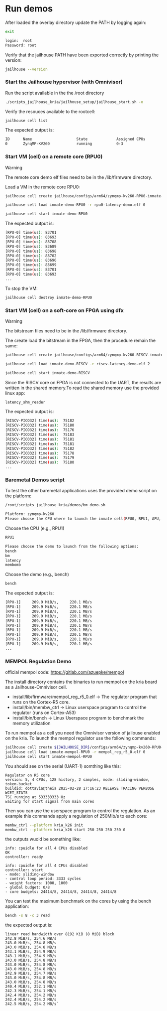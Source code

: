 # Run demos

After loaded the overlay directory update the PATH by logging again:

```bash
exit
```

```bash
login:  root
Password: root
```

Verify that the jailhouse PATH have been exported correctly by printing the version:

```bash
jailhouse --version
```

### Start the Jailhouse hypervisor (with Omnivisor)
Run the script available in the the /root directory
```sh
./scripts_jailhouse_kria/jailhouse_setup/jailhouse_start.sh -o
```

Verify the resouces available to the rootcell:
```sh
jailhouse cell list
```

The expected output is:
```sh
ID      Name                    State             Assigned CPUs           Assigned rCPUs          Assigned FPGA regions   Failed CPUs             
0       ZynqMP-KV260            running           0-3                     0-1                     0-2                                             
```


### Start VM (cell) on a remote core (RPU0)

> [!WARNING]
> The remote core demo elf files need to be in the /lib/firmware directory.

Load a VM in the remote core RPU0:
```sh 
jailhouse cell create jailhouse/configs/arm64/zynqmp-kv260-RPU0-inmate-demo.cell

jailhouse cell load inmate-demo-RPU0 -r rpu0-latency-demo.elf 0

jailhouse cell start inmate-demo-RPU0
```

The expected output is:
```sh
[RPU-0] time(us): 83701
[RPU-0] time(us): 83693
[RPU-0] time(us): 83708
[RPU-0] time(us): 83689
[RPU-0] time(us): 83698
[RPU-0] time(us): 83702
[RPU-0] time(us): 83696
[RPU-0] time(us): 83699
[RPU-0] time(us): 83701
[RPU-0] time(us): 83693
...
```


To stop the VM: 
```sh
jailhouse cell destroy inmate-demo-RPU0
```

### Start VM (cell) on a soft-core on FPGA using dfx

> [!WARNING]
> The bitstream files need to be in the /lib/firmware directory.


The create load the bitstream in the FPGA, then the procedure remain the same:
```sh
jailhouse cell create jailhouse/configs/arm64/zynqmp-kv260-RISCV-inmate-demo.cell

jailhouse cell load inmate-demo-RISCV -r riscv-latency-demo.elf 2

jailhouse cell start inmate-demo-RISCV
```

Since the RISCV core on FPGA is not connected to the UART, the results are written in the shared memory.To read the shared memory use the provided linux app:
```sh 
latency_shm_reader
```

The expected output is: 
```sh
[RISCV-PICO32] time(us):  75182
[RISCV-PICO32] time(us):  75180
[RISCV-PICO32] time(us):  75176
[RISCV-PICO32] time(us):  75183
[RISCV-PICO32] time(us):  75181
[RISCV-PICO32] time(us):  75181
[RISCV-PICO32] time(us):  75182
[RISCV-PICO32] time(us):  75178
[RISCV-PICO32] time(us):  75179
[RISCV-PICO32] time(us):  75180
...
```

### Baremetal Demos script
To test the other baremetal applications uses the provided demo script on the platform: 
```sh
/root/scripts_jailhouse_kria/demos/bm_demo.sh
```
```sh
Platform: zynqmp-kv260
Please choose the CPU where to launch the inmate cell(RPU0, RPU1, APU, RISCV):
```
Choose the CPU (e.g., RPU1)
```sh
RPU1

Please choose the demo to launch from the following options:
bench
bm
latency
membomb
```
Choose the demo (e.g., bench)
```sh
bench
```

The expected output is:
```sh
[RPU-1]     209.9 MiB/s,     220.1 MB/s
[RPU-1]     209.9 MiB/s,     220.1 MB/s
[RPU-1]     209.9 MiB/s,     220.1 MB/s
[RPU-1]     209.9 MiB/s,     220.1 MB/s
[RPU-1]     209.9 MiB/s,     220.1 MB/s
[RPU-1]     209.9 MiB/s,     220.1 MB/s
[RPU-1]     209.9 MiB/s,     220.1 MB/s
[RPU-1]     209.9 MiB/s,     220.1 MB/s
[RPU-1]     209.9 MiB/s,     220.1 MB/s
[RPU-1]     209.9 MiB/s,     220.1 MB/s
...
```


### MEMPOL Regulation Demo

official mempol code: https://gitlab.com/azuepke/mempol
 
The install directory contains the binaries to run mempol on the kria board as a Jailhouse-Omnivisor cell.
- install/lib/firmware/mempol_reg_r5_0.elf  ->  The regulator program that runs on the Cortex-R5 core.
- install/bin/membw_ctrl                    ->  Linux userspace program to control the regulator (runs on Cortex-A53)
- install/bin/bench                         ->  Linux Userspace program to benchmark the memory utilization

To run mempol as a cell you need the Omnivisor version of jailouse enabled on the kria.
To launch the mempol regulator use the following commands:
```sh
jailhouse cell create ${JAILHOUSE_DIR}/configs/arm64/zynqmp-kv260-RPU0-mempol.cell
jailhouse cell load inmate-mempol-RPU0 -r mempol_reg_r5_0.elf 0
jailhouse cell start inmate-mempol-RPU0
```

You should see on the serial (UART-1) somthing like this:
```
Regulator on R5 core
version: 5, 4 CPUs, 128 history, 2 samples, mode: sliding-window, token-bucket
buildid: dottavia@theia 2025-02-28 17:16:23 RELEASE TRACING VERBOSE WCET_STATS
TSC running at 533333333 Hz
waiting for start signal from main cores
```

Then you can use the userspace program to control the regulation.
As an example this commands apply a regulation of 250Mib/s to each core:
```sh
membw_ctrl --platform kria_k26 init
membw_ctrl --platform kria_k26 start 250 250 250 250 0
```
the outputs wuold be something like:
```
info: cpuidle for all 4 CPUs disabled
OK
controller: ready
```
```
info: cpuidle for all 4 CPUs disabled
controller: start
- mode: sliding-window
- control loop period: 3333 cycles
- weight factors: 1000, 1000
- global budget: 0/8
- core budgets: 24414/8, 24414/8, 24414/8, 24414/8
```


You can test the maximum benchmark on the cores by using the bench application:
```sh
bench -s 8 -c 3 read
```

the expected output is:
```
linear read bandwidth over 8192 KiB (8 MiB) block
242.8 MiB/s, 254.6 MB/s
243.0 MiB/s, 254.8 MB/s
243.0 MiB/s, 254.8 MB/s
243.1 MiB/s, 254.9 MB/s
243.1 MiB/s, 254.9 MB/s
243.0 MiB/s, 254.8 MB/s
243.0 MiB/s, 254.8 MB/s
243.0 MiB/s, 254.8 MB/s
242.9 MiB/s, 254.7 MB/s
243.0 MiB/s, 254.8 MB/s
243.0 MiB/s, 254.8 MB/s
240.4 MiB/s, 252.1 MB/s
242.3 MiB/s, 254.1 MB/s
242.4 MiB/s, 254.2 MB/s
242.4 MiB/s, 254.2 MB/s
242.5 MiB/s, 254.2 MB/s`